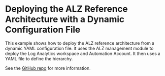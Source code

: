 # Deploying the ALZ Reference Architecture with a Dynamic Configuration File

This example shows how to deploy the ALZ reference architecture from a dynamic YAML configuration file.
It uses the ALZ management module to deploy the Log Analytics workspace and Automation Account.
It then uses a YAML file to define the hierarchy.

See the [GitHub repo](https://github.com/Azure/terraform-azurerm-alz/blob/main/examples/alzreference/main.tf) for more information.
